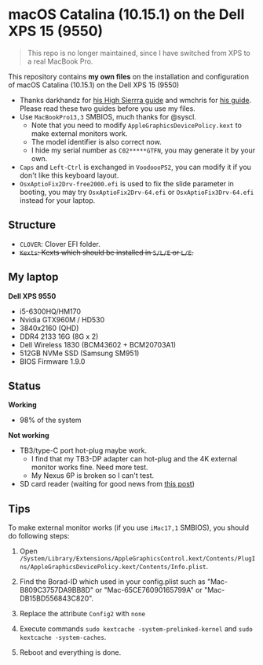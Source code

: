 # macOS Catalina (10.15.1) on the Dell XPS 15 (9550)

> This repo is no longer maintained, since I have switched from XPS to a real MacBook Pro.

This repository contains **my own files** on the installation and configuration of macOS Catalina (10.15.1) on the Dell XPS 15 (9550)

* Thanks darkhandz for [his High Sierrra guide](https://github.com/darkhandz/XPS15-9550-High-Sierra) and wmchris for [his guide](https://github.com/wmchris/DellXPS15-9550-OSX). Please read these two guides before you use my files.
* Use `MacBookPro13,3` SMBIOS, much thanks for @syscl.
  * Note that you need to modify `AppleGraphicsDevicePolicy.kext` to make external monitors work.
  * The model identifier is also correct now.
  * I hide my serial number as `C02*****GTFN`, you may generate it by your own.
* `Caps` and `Left-Ctrl` is exchanged in `VoodoooPS2`, you can modify it if you don't like this keyboard layout.
* `OsxAptioFix2Drv-free2000.efi` is used to fix the slide parameter in booting, you may try `OsxAptioFix2Drv-64.efi` or `OsxAptioFix3Drv-64.efi ` instead for your laptop.

## Structure
* `CLOVER`: Clover EFI folder.
* ~~`Kexts`: Kexts which should be installed in `S/L/E` or `L/E`.~~

## My laptop
**Dell XPS 9550**

- i5-6300HQ/HM170
- Nvidia GTX960M / HD530
- 3840x2160 (QHD)
- DDR4 2133 16G (8G x 2)
- Dell Wireless 1830 (BCM43602 + BCM20703A1)
- 512GB NVMe SSD (Samsung SM951)
- BIOS Firmware 1.9.0

## Status

**Working**

* 98% of the system

**Not working**

* TB3/type-C port hot-plug maybe work.
    * I find that my TB3-DP adapter can hot-plug and the 4K external monitor works fine. Need more test.
    * My Nexus 6P is broken so I can't test.
* SD card reader (waiting for good news from [this post](http://www.insanelymac.com/forum/topic/321080-sineteks-driver-for-realtek-rtsx-sdhc-card-readers))

## Tips

To make external monitor works (if you use `iMac17,1` SMBIOS), you should do following steps:

1. Open `/System/Library/Extensions/AppleGraphicsControl.kext/Contents/PlugIns/AppleGraphicsDevicePolicy.kext/Contents/Info.plist`.

2. Find the Borad-ID which used in your config.plist such as "Mac-B809C3757DA9BB8D" or "Mac-65CE76090165799A" or "Mac-DB15BD556843C820".

3. Replace the attribute `Config2` with `none`

4. Execute commands `sudo kextcache -system-prelinked-kernel` and `sudo kextcache -system-caches`.
5. Reboot and everything is done.


